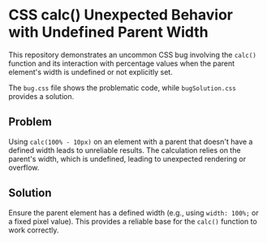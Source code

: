 # CSS calc() Unexpected Behavior with Undefined Parent Width

This repository demonstrates an uncommon CSS bug involving the `calc()` function and its interaction with percentage values when the parent element's width is undefined or not explicitly set.

The `bug.css` file shows the problematic code, while `bugSolution.css` provides a solution.

## Problem

Using `calc(100% - 10px)` on an element with a parent that doesn't have a defined width leads to unreliable results.  The calculation relies on the parent's width, which is undefined, leading to unexpected rendering or overflow.

## Solution

Ensure the parent element has a defined width (e.g., using `width: 100%;` or a fixed pixel value). This provides a reliable base for the `calc()` function to work correctly.